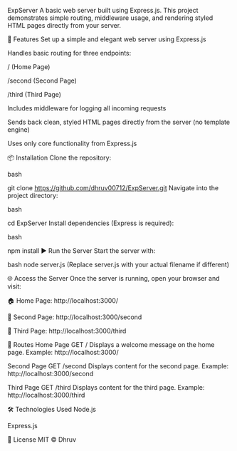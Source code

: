 ExpServer
A basic web server built using Express.js. This project demonstrates simple routing, middleware usage, and rendering styled HTML pages directly from your server.

🚀 Features
Set up a simple and elegant web server using Express.js

Handles basic routing for three endpoints:

/ (Home Page)

/second (Second Page)

/third (Third Page)

Includes middleware for logging all incoming requests

Sends back clean, styled HTML pages directly from the server (no template engine)

Uses only core functionality from Express.js

📦 Installation
Clone the repository:

bash

git clone https://github.com/dhruv00712/ExpServer.git
Navigate into the project directory:

bash

cd ExpServer
Install dependencies (Express is required):

bash

npm install
▶️ Run the Server
Start the server with:

bash
node server.js
(Replace server.js with your actual filename if different)

🌐 Access the Server
Once the server is running, open your browser and visit:

🏠 Home Page: http://localhost:3000/

📄 Second Page: http://localhost:3000/second

📄 Third Page: http://localhost:3000/third



📁 Routes
Home Page
GET /
Displays a welcome message on the home page.
Example:
http://localhost:3000/

Second Page
GET /second
Displays content for the second page.
Example:
http://localhost:3000/second

Third Page
GET /third
Displays content for the third page.
Example:
http://localhost:3000/third

🛠️ Technologies Used
Node.js

Express.js


📄 License
MIT © Dhruv
